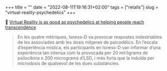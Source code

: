 +++
title = ""
date = "2022-08-11T19:16:31+02:00"
tags = ["retalls"]
slug = "virtual-reality-psychedelics"
+++

📎 [Virtual Reality is as good as psychedelics at helping people reach transcendence](https://www.technologyreview.com/2022/08/06/1056727/vr-virtual-reality-psychedelics-transcendence/)

> En les quatre mètriques, Isness-D va provocar respostes indestriables de les associades amb les dosis mitjanes de psicodèlics. En l’escala d’experiència mística, els participants en Isness-D van informar d’una experiència tan intensa com la provocada per 20 mil·ligrams de psilocibina o 200 micrograms d’LSD, i més forta que la induïda per microdosis de qualsevol de les dues substàncies.